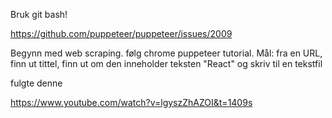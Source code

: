 Bruk git bash!




https://github.com/puppeteer/puppeteer/issues/2009













Begynn med web scraping. følg chrome puppeteer tutorial. Mål: fra en URL, finn ut tittel, finn ut om den inneholder teksten "React" og skriv til en tekstfil

fulgte denne

https://www.youtube.com/watch?v=lgyszZhAZOI&t=1409s
